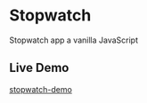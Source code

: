 # Stopwatch
Stopwatch app a vanilla JavaScript
## Live Demo
[stopwatch-demo](https://anarseferrov.github.io/stopwatch/)
